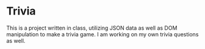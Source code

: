 # Trivia
This is a project written in class, utilizing JSON data as well as DOM manipulation to make a trivia game. I am working on my own trivia questions as well. 